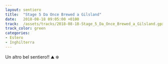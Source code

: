 ```yaml
---
layout: sentiero
title:  "Stage 5 Da Once Brewed a Gilsland"
date:   2018-08-18 09:05:00 +0100
track:  /assets/tracks/2018-08-18-Stage_5_Da_Once_Brewed_a_Gilsland.gpx
track_color: green
categories:
- Estero
- Inghilterra
---
```


Un altro bel sentiero!! :mountain: :snowflake: